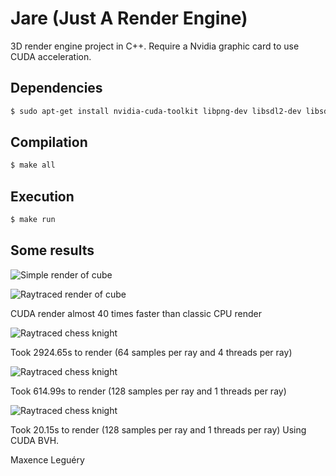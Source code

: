 # Jare (Just A Render Engine)

3D render engine project in C++.
Require a Nvidia graphic card to use CUDA acceleration.

## Dependencies

```bash
$ sudo apt-get install nvidia-cuda-toolkit libpng-dev libsdl2-dev libsdl2-ttf-dev
```

## Compilation

```bash
$ make all
```

## Execution

```bash
$ make run
```

## Some results

![Simple render of cube](images/cube.png)

![Raytraced render of cube](images/cube4.png)

CUDA render almost 40 times faster than classic CPU render

![Raytraced chess knight](images/knight2.png)

Took 2924.65s to render (64 samples per ray and 4 threads per ray)

![Raytraced chess knight](images/knight3.png)

Took 614.99s to render (128 samples per ray and 1 threads per ray)

![Raytraced chess knight](images/knight4.png)

Took 20.15s to render (128 samples per ray and 1 threads per ray) Using CUDA BVH.

Maxence Leguéry
